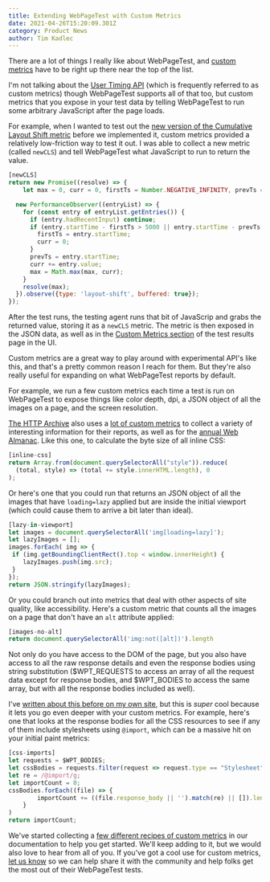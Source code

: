 ```yaml
---
title: Extending WebPageTest with Custom Metrics
date: 2021-04-26T15:20:09.301Z
category: Product News
author: Tim Kadlec
---
```

There are a lot of things I really like about WebPageTest, and [custom metrics](https://docs.webpagetest.org/custom-metrics/) have to be right up there near the top of the list.

I'm not talking about the [User Timing API](https://developer.mozilla.org/en-US/docs/Web/API/User_Timing_API) (which is frequently referred to as custom metrics) though WebPageTest supports all of that too, but custom metrics that you expose in your test data by telling WebPageTest to run some arbitrary JavaScript after the page loads.

For example, when I wanted to test out the [new version of the Cumulative Layout Shift metric](https://blog.webpagetest.org/posts/understanding-the-new-cumulative-layout-shift/) before we implemented it, custom metrics provided a relatively low-friction way to test it out. I was able to collect a new metric (called `newCLS`) and tell WebPageTest what JavaScript to run to return the value.

```js
[newCLS]
return new Promise((resolve) => { 
	let max = 0, curr = 0, firstTs = Number.NEGATIVE_INFINITY, prevTs = Number.NEGATIVE_INFINITY;

  new PerformanceObserver((entryList) => {
    for (const entry of entryList.getEntries()) {
      if (entry.hadRecentInput) continue;
      if (entry.startTime - firstTs > 5000 || entry.startTime - prevTs > 1000) {
        firstTs = entry.startTime;
        curr = 0;
      }
      prevTs = entry.startTime;
      curr += entry.value;
      max = Math.max(max, curr);
    }
    resolve(max);
  }).observe({type: 'layout-shift', buffered: true});
});
```

After the test runs, the testing agent runs that bit of JavaScrip and grabs the returned value, storing it as a `newCLS` metric. The metric is then exposed in the JSON data, as well as in the [Custom Metrics section](https://www.webpagetest.org/custom_metrics.php?test=210409_BiDc3Y_2093c2f01093bc6f7749b883019966d3&run=2&cached=0) of the test results page in the UI.

Custom metrics are a great way to play around with experimental API's like this, and that's a pretty common reason I reach for them. But they're also really useful for expanding on what WebPageTest reports by default.

For example, we run a few custom metrics each time a test is run on WebPageTest to expose things like color depth, dpi, a JSON object of all the images on a page, and the screen resolution. 

[The HTTP Archive](https://httparchive.org/) also uses a [lot of custom metrics](https://github.com/HTTPArchive/legacy.httparchive.org/tree/master/custom_metrics) to collect a variety of interesting information for their reports, as well as for the [annual Web Almanac](https://almanac.httparchive.org/en/2020/). Like this one, to calculate the byte size of all inline CSS:

```js
[inline-css]
return Array.from(document.querySelectorAll("style")).reduce(
  (total, style) => (total += style.innerHTML.length), 0
);
```

Or here's one that you could run that returns an JSON object of all the images that have `loading=lazy` applied but are inside the initial viewport (which could cause them to arrive a bit later than ideal).

```js
[lazy-in-viewport]
let images = document.querySelectorAll('img[loading=lazy]');
let lazyImages = [];
images.forEach( img => {
 if (img.getBoundingClientRect().top < window.innerHeight) {
    lazyImages.push(img.src);
 }
});
return JSON.stringify(lazyImages);
```

Or you could branch out into metrics that deal with other aspects of site quality, like accessibility.  Here's a custom metric that counts all the images on a page that don't have an `alt` attribute applied:

```js
[images-no-alt]
return document.querySelectorAll('img:not([alt])').length
```

Not only do you have access to the DOM of the page, but you also have access to all the raw response details and even the response bodies using string substitution ($WPT_REQUESTS to access an array of all the request data except for response bodies, and $WPT_BODIES to access the same array, but with all the response bodies included as well).

I've [written about this before on my own site](https://timkadlec.com/remembers/2020-04-16-webpagetest-custom-metrics-with-request-data/), but this is *super* cool because it lets you go even deeper with your custom metrics. For example, here's one that looks at the response bodies for all the CSS resources to see if any of them include stylesheets using `@import`, which can be a massive hit on your initial paint metrics:

```js
[css-imports]
let requests = $WPT_BODIES;
let cssBodies = requests.filter(request => request.type == "Stylesheet");
let re = /@import/g;
let importCount = 0;
cssBodies.forEach((file) => {
        importCount += ((file.response_body || '').match(re) || []).length;
    }
)
return importCount;
```

We've started collecting a [few different recipes of custom metrics](https://docs.webpagetest.org/custom-metrics/examples/) in our documentation to help you get started. We'll keep adding to it, but we would also love to hear from all of you. If you've got a cool use for custom metrics, [let us know](https://github.com/WPO-Foundation/webpagetest-docs/issues/new?title=New%20Custom%20Metric:) so we can help share it with the community and help folks get the most out of their WebPageTest tests.